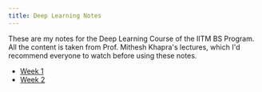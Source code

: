 ```yaml
---
title: Deep Learning Notes
---
```


These are my notes for the Deep Learning Course of the IITM BS Program. All the content is taken from Prof. Mithesh Khapra's lectures, which I'd recommend everyone to watch before using these notes.

- [Week 1](deep-learning/week-1/index)
- [Week 2](deep-learning/week-2/index)






